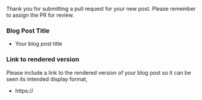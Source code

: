 Thank you for submitting a pull request for your new post. Please remember to assign the PR for review.

### Blog Post Title

* Your blog post title

### Link to rendered version
Please include a link to the rendered version of your blog post so it can be seen its intended display format,

* https://
